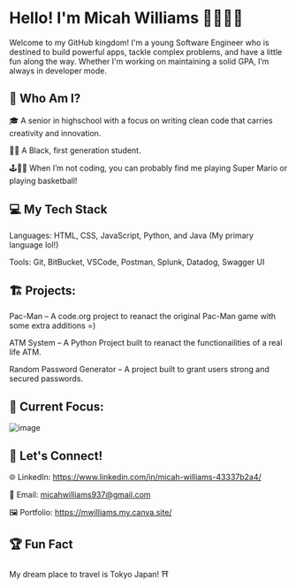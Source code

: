 # Hello! I'm Micah Williams 👨🏾‍💻👾
Welcome to my GitHub kingdom! I'm a young Software Engineer who is destined to build powerful apps, tackle complex problems, and have a little fun along the way. Whether I'm working on maintaining a solid GPA, I’m always in developer mode.

## 🚀 Who Am I?
🎓 A senior in highschool with a focus on writing clean code that carries creativity and innovation.

👨🏾 A Black, first generation student.

🕹️⛹🏾 When I’m not coding, you can probably find me playing Super Mario or playing basketball!

## 💻 My Tech Stack
Languages: HTML, CSS, JavaScript, Python, and Java (My primary language lol!)

Tools: Git, BitBucket, VSCode, Postman, Splunk, Datadog, Swagger UI

## 🏗️ Projects: 
Pac-Man – A code.org project to reanact the original Pac-Man game with some extra additions =)

ATM System – A Python Project built to reanact the functionailities of a real life ATM.

Random Password Generator – A project built to grant users strong and secured passwords.

## 🔧 Current Focus:
![image](https://github.com/user-attachments/assets/118a5dcc-1d71-4c36-8d57-b2c3a9c38338)

## 💬 Let's Connect!
🌐 LinkedIn: https://www.linkedin.com/in/micah-williams-43337b2a4/

📧 Email: micahwilliams937@gmail.com

🖼️ Portfolio: https://mwilliams.my.canva.site/

## 🏆 Fun Fact
My dream place to travel is Tokyo Japan! ⛩️
